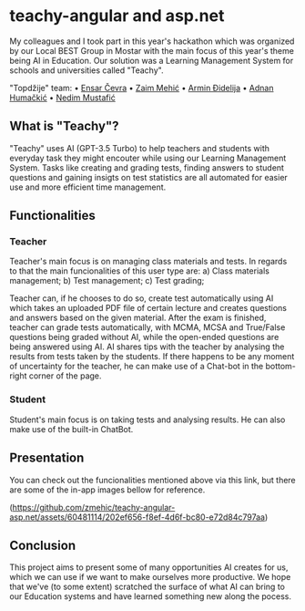 # teachy-angular and asp.net
My colleagues and I took part in this year's hackathon which was organized by our Local BEST Group in Mostar with the main focus of this year's theme being AI in Education. Our solution was a Learning Management System for schools and universities called "Teachy".

"Topdžije" team:
  • [Ensar Čevra](https://github.com/EnsarCevra)
  • [Zaim Mehić](https://github.com/zmehic)
  • [Armin Đidelija](https://github.com/ArminDjidelija)
  • [Adnan Humačkić](https://github.com/AdnanHumackic)
  • [Nedim Mustafić](https://github.com/nddim)

## What is "Teachy"?
"Teachy" uses AI (GPT-3.5 Turbo) to help teachers and students with everyday task they might encouter while using our Learning Management System. Tasks like creating and grading tests, finding answers to student questions and gaining insigts on test statistics are all automated for easier use and more efficient time management.

## Functionalities

### Teacher
Teacher's main focus is on managing class materials and tests. In regards to that the main funcionalities of this user type are:
  a) Class materials management;
  b) Test management;
  c) Test grading;

Teacher can, if he chooses to do so, create test automatically using AI which takes an uploaded PDF file of certain lecture and creates questions and answers based on the given material. After the exam is finished, teacher can grade tests automatically, with MCMA, MCSA and True/False questions being graded without AI, while the open-ended questions are being answered using AI. AI shares tips with the teacher by analysing the results from tests taken by the students. If there happens to be any moment of uncertainty for the teacher, he can make use of a Chat-bot in the bottom-right corner of the page.

### Student
Student's main focus is on taking tests and analysing results. He can also make use of the built-in ChatBot.

## Presentation
You can check out the funcionalities mentioned above via this link, but there are some of the in-app images bellow for reference.

(https://github.com/zmehic/teachy-angular-asp.net/assets/60481114/202ef656-f8ef-4d6f-bc80-e72d84c797aa)

## Conclusion
This project aims to present some of many opportunities AI creates for us, which we can use if we want to make ourselves more productive. We hope that we've (to some extent) scratched the surface of what AI can bring to our Education systems and have learned something new along the pocess. 

